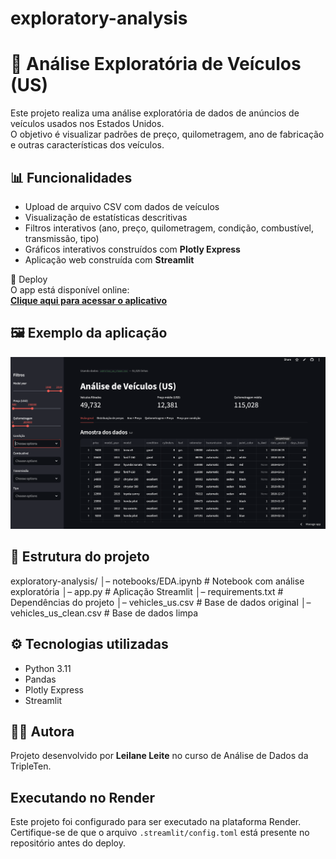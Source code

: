 # exploratory-analysis
# 🚗 Análise Exploratória de Veículos (US)

Este projeto realiza uma análise exploratória de dados de anúncios de veículos usados nos Estados Unidos.  
O objetivo é visualizar padrões de preço, quilometragem, ano de fabricação e outras características dos veículos.

## 📊 Funcionalidades
- Upload de arquivo CSV com dados de veículos  
- Visualização de estatísticas descritivas  
- Filtros interativos (ano, preço, quilometragem, condição, combustível, transmissão, tipo)  
- Gráficos interativos construídos com **Plotly Express**  
- Aplicação web construída com **Streamlit**  

🚀 Deploy  
O app está disponível online:  
[**Clique aqui para acessar o aplicativo**](https://exploratory-analysis.onrender.com)

## 🖼️ Exemplo da aplicação  

![Interface do App](imagens/interface.png)

## 📂 Estrutura do projeto
exploratory-analysis/
│– notebooks/EDA.ipynb     # Notebook com análise exploratória
│– app.py                   # Aplicação Streamlit
│– requirements.txt         # Dependências do projeto
│– vehicles_us.csv          # Base de dados original
│– vehicles_us_clean.csv    # Base de dados limpa

## ⚙️ Tecnologias utilizadas
- Python 3.11  
- Pandas  
- Plotly Express  
- Streamlit  

## 👩‍💻 Autora
Projeto desenvolvido por **Leilane Leite** no curso de Análise de Dados da TripleTen.

## Executando no Render
Este projeto foi configurado para ser executado na plataforma Render.  
Certifique-se de que o arquivo `.streamlit/config.toml` está presente no repositório antes do deploy.
